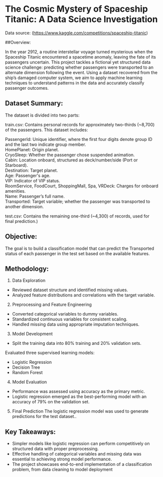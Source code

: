 
# The Cosmic Mystery of Spaceship Titanic: A Data Science Investigation
Data source: (https://www.kaggle.com/competitions/spaceship-titanic)

##Overview:

In the year 2912, a routine interstellar voyage turned mysterious when the Spaceship Titanic encountered a spacetime anomaly, leaving the fate of its passengers uncertain. This project tackles a fictional yet structured data science challenge: predicting whether passengers were transported to an alternate dimension following the event.
Using a dataset recovered from the ship’s damaged computer system, we aim to apply machine learning techniques to understand patterns in the data and accurately classify passenger outcomes.

## Dataset Summary:

The dataset is divided into two parts:

train.csv: Contains personal records for approximately two-thirds (~8,700) of the passengers. This dataset includes:

  PassengerId: Unique identifier, where the first four digits denote group ID and the last two indicate group member.  
  HomePlanet: Origin planet.  
  CryoSleep: Whether the passenger chose suspended animation.  
  Cabin: Location onboard, structured as deck/number/side (Port or Starboard).  
  Destination: Target planet.  
  Age: Passenger's age.  
  VIP: Indicator of VIP status.  
  RoomService, FoodCourt, ShoppingMall, Spa, VRDeck: Charges for onboard amenities.  
  Name: Passenger’s full name.  
  Transported: Target variable; whether the passenger was transported to another dimension.

test.csv: Contains the remaining one-third (~4,300) of records, used for final prediction.)

## Objective:
The goal is to build a classification model that can predict the Transported status of each passenger in the test set based on the available features.

## Methodology:
1. Data Exploration
- Reviewed dataset structure and identified missing values.
- Analyzed feature distributions and correlations with the target variable.

2. Preprocessing and Feature Engineering
- Converted categorical variables to dummy variables.
- Standardized continuous variables for consistent scaling.
- Handled missing data using appropriate imputation techniques.

3. Model Development
- Split the training data into 80% training and 20% validation sets.

Evaluated three supervised learning models:
- Logistic Regression
- Decision Tree
- Random Forest

4. Model Evaluation
- Performance was assessed using accuracy as the primary metric.
- Logistic regression emerged as the best-performing model with an accuracy of 79% on the validation set.

5. Final Prediction
The logistic regression model was used to generate predictions for the test dataset..

## Key Takeaways:
- Simpler models like logistic regression can perform competitively on structured data with proper preprocessing.
- Effective handling of categorical variables and missing data was essential to achieving strong model performance.
- The project showcases end-to-end implementation of a classification problem, from data cleaning to model deployment

